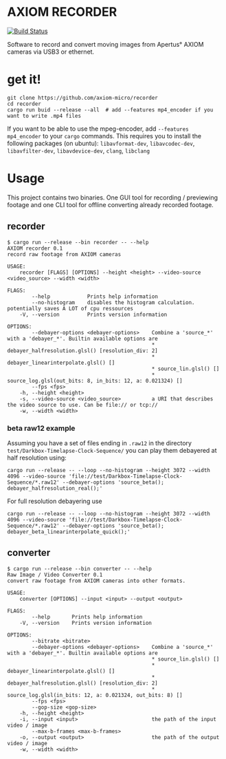 # AXIOM RECORDER
[![Build Status](https://api.cirrus-ci.com/github/axiom-micro/recorder.svg)](https://cirrus-ci.com/github/axiom-micro/recorder)

Software to record and convert moving images from Apertus° AXIOM cameras via USB3 or ethernet.

# get it!
```shell script
git clone https://github.com/axiom-micro/recorder
cd recorder
cargo run buid --release --all  # add --features mp4_encoder if you want to write .mp4 files
```

If you want to be able to use the mpeg-encoder, add `--features mp4_encoder`
to your `cargo` commands. This requires you to install the following packages
(on ubuntu): `libavformat-dev`, `libavcodec-dev`, `libavfilter-dev`, `libavdevice-dev`, `clang`, `libclang`
# Usage
This project contains two binaries. One GUI tool for recording / previewing footage and one CLI tool for offline 
converting already recorded footage.


## recorder
```shell script
$ cargo run --release --bin recorder -- --help
AXIOM recorder 0.1
record raw footage from AXIOM cameras

USAGE:
    recorder [FLAGS] [OPTIONS] --height <height> --video-source <video_source> --width <width>

FLAGS:
        --help            Prints help information
        --no-histogram    disables the histogram calculation. potentially saves A LOT of cpu ressources
    -V, --version         Prints version information

OPTIONS:
        --debayer-options <debayer-options>    Combine a 'source_*' with a 'debayer_*'. Builtin available options are 
                                               * debayer_halfresolution.glsl() [resolution_div: 2]
                                               * debayer_linearinterpolate.glsl() []
                                               * source_lin.glsl() []
                                               * source_log.glsl(out_bits: 8, in_bits: 12, a: 0.021324) []
        --fps <fps>                            
    -h, --height <height>                      
    -s, --video-source <video_source>          a URI that describes the video source to use. Can be file:// or tcp://
    -w, --width <width>                      
```
### beta raw12 example
Assuming you have a set of files ending in `.raw12` in the directory `test/Darkbox-Timelapse-Clock-Sequence/` you can play them debayered at half resolution using:
```shell script
cargo run --release -- --loop --no-histogram --height 3072 --width 4096 --video-source 'file://test/Darkbox-Timelapse-Clock-Sequence/*.raw12' --debayer-options 'source_beta(); debayer_halfresolution_real();'
```
For full resolution debayering use
```shell script
cargo run --release -- --loop --no-histogram --height 3072 --width 4096 --video-source 'file://test/Darkbox-Timelapse-Clock-Sequence/*.raw12' --debayer-options 'source_beta(); debayer_beta_linearinterpolate_quick();'
```

## converter
```shell script
$ cargo run --release --bin converter -- --help
Raw Image / Video Converter 0.1
convert raw footage from AXIOM cameras into other formats.

USAGE:
    converter [OPTIONS] --input <input> --output <output>

FLAGS:
        --help       Prints help information
    -V, --version    Prints version information

OPTIONS:
        --bitrate <bitrate>                    
        --debayer-options <debayer-options>    Combine a 'source_*' with a 'debayer_*'. Builtin available options are 
                                               * source_lin.glsl() []
                                               * debayer_linearinterpolate.glsl() []
                                               * debayer_halfresolution.glsl() [resolution_div: 2]
                                               * source_log.glsl(in_bits: 12, a: 0.021324, out_bits: 8) []
        --fps <fps>                            
        --gop-size <gop-size>                  
    -h, --height <height>                      
    -i, --input <input>                        the path of the input video / image
        --max-b-frames <max-b-frames>          
    -o, --output <output>                      the path of the output video / image
    -w, --width <width>                        
```
